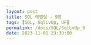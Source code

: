 ```yaml
---
layout: post
title: SQL 레벨업 - 9장
tags: [SQL, SqlLvUp, UF]
permalink: /docs/SQL/SqlLvUp_9
date: 2023-11-01 23:39:00
---
```

